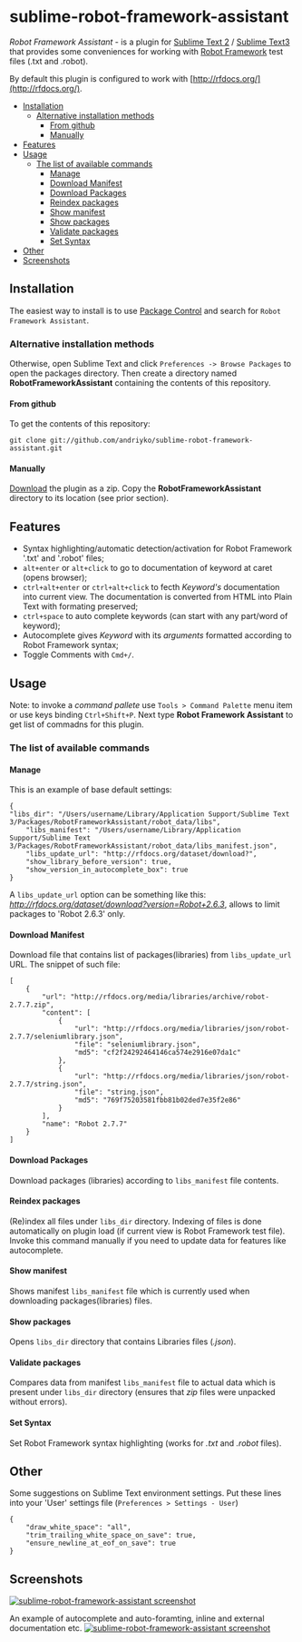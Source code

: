 sublime-robot-framework-assistant
=================================

*Robot Framework Assistant* - is a plugin for [Sublime Text 2](http://www.sublimetext.com/2) / [Sublime Text3](http://www.sublimetext.com/3) that provides some conveniences for working with [Robot Framework](http://robotframework.org/) test files (.txt and .robot).

By default this plugin is configured to work with [http://rfdocs.org/](http://rfdocs.org/).

- [Installation](#installation)
    - [Alternative installation methods](#alternative-installation-methods)
        - [From github](#from-github)
        - [Manually](#manually)
- [Features](#features)
- [Usage](#usage)
    - [The list of available commands](#the-list-of-available-commands)
        - [Manage](#manage)
        - [Download Manifest](#download-manifest)
        - [Download Packages](#download-packages)
        - [Reindex packages](#reindex-packages)
        - [Show manifest](#show-manifest)
        - [Show packages](#show-packages)
        - [Validate packages](#validate-packages)
        - [Set Syntax](#set-syntax)
- [Other](#other)
- [Screenshots](#screenshots)

Installation
------------

The easiest way to install is to use [Package Control](http://wbond.net/sublime_packages/package_control) and search for `Robot Framework Assistant`.

### Alternative installation methods

Otherwise, open Sublime Text and click `Preferences -> Browse Packages` to open the packages directory. Then create a directory named **RobotFrameworkAssistant** containing the contents of this repository.

#### From github

To get the contents of this repository:

    git clone git://github.com/andriyko/sublime-robot-framework-assistant.git

#### Manually

[Download](https://github.com/andriyko/sublime-robot-framework-assistant/archive/master.zip)
the plugin as a zip. Copy the **RobotFrameworkAssistant** directory to its location
(see prior section).

Features
--------

* Syntax highlighting/automatic detection/activation for Robot Framework '.txt' and '.robot' files;
* `alt+enter` or `alt+click` to go to documentation of keyword at caret (opens browser);
* `ctrl+alt+enter` or `ctrl+alt+click` to fecth *Keyword's* documentation into current view. The documentation is converted from HTML into Plain Text with formating preserved;
* `ctrl+space` to auto complete keywords (can start with any part/word of keyword);
* Autocomplete gives *Keyword* with its *arguments* formatted according to Robot Framework syntax;
* Toggle Comments with `Cmd+/`.

Usage
-----
Note: to invoke a *command pallete* use `Tools > Command Palette` menu item or use keys binding `Ctrl+Shift+P`. Next type **Robot Framework Assistant** to get list of commadns for this plugin.

### The list of available commands

#### Manage
This is an example of base default settings:

```
{
"libs_dir": "/Users/username/Library/Application Support/Sublime Text 3/Packages/RobotFrameworkAssistant/robot_data/libs",
	"libs_manifest": "/Users/username/Library/Application Support/Sublime Text 3/Packages/RobotFrameworkAssistant/robot_data/libs_manifest.json",
	"libs_update_url": "http://rfdocs.org/dataset/download?",
	"show_library_before_version": true,
	"show_version_in_autocomplete_box": true
}
```

A `libs_update_url` option can be something like this: *http://rfdocs.org/dataset/download?version=Robot+2.6.3*, allows to limit packages to 'Robot 2.6.3' only.

#### Download Manifest
Download file that contains list of packages(libraries) from `libs_update_url` URL.
The snippet of such file:

```
[
    {
        "url": "http://rfdocs.org/media/libraries/archive/robot-2.7.7.zip",
        "content": [
            {
                "url": "http://rfdocs.org/media/libraries/json/robot-2.7.7/seleniumlibrary.json",
                "file": "seleniumlibrary.json",
                "md5": "cf2f24292464146ca574e2916e07da1c"
            },
            {
                "url": "http://rfdocs.org/media/libraries/json/robot-2.7.7/string.json",
                "file": "string.json",
                "md5": "769f75203581fbb81b02ded7e35f2e86"
            }
        ],
        "name": "Robot 2.7.7"
    }
]
```

#### Download Packages
Download packages (libraries) according to `libs_manifest` file contents.

#### Reindex packages
(Re)index all files under `libs_dir` directory. Indexing of files is done automatically on plugin load (if current view is Robot Framework test file). Invoke this command manually if you need to update data for features like autocomplete.

#### Show manifest
Shows manifest `libs_manifest` file which is currently used when downloading packages(libraries) files.

#### Show packages
Opens `libs_dir` directory that contains Libraries files (*.json*).

#### Validate packages
Compares data from manifest `libs_manifest` file to actual data which is present under `libs_dir` directory (ensures that *zip* files were unpacked without errors).

#### Set Syntax
Set Robot Framework syntax highlighting (works for *.txt* and *.robot* files).

Other
-----
Some suggestions on Sublime Text environment settings. Put these lines into your 'User' settings file (`Preferences > Settings - User`)

```
{
	"draw_white_space": "all",
	"trim_trailing_white_space_on_save": true,
	"ensure_newline_at_eof_on_save": true
}
```

Screenshots
-----------
<a href="http://imgur.com/g46Mq1P"><img src="http://i.imgur.com/g46Mq1Pl.png" title="sublime-robot-framework-assistant screenshot"/></a>

An example of autocomplete and auto-foramting, inline and external documentation etc.
<a href="http://imgur.com/UDs43N1"><img src="http://i.imgur.com/UDs43N1.gif" title="sublime-robot-framework-assistant screenshot"/></a>
